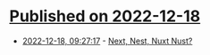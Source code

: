 # [Published on 2022-12-18](index.md)

* [2022-12-18, 09:27:17](https://news.ycombinator.com/item?id=34036208) - [Next, Nest, Nuxt Nust?](https://www.twilio.com/blog/comparing-nextjs-nestjs-nuxt-gatsby)
